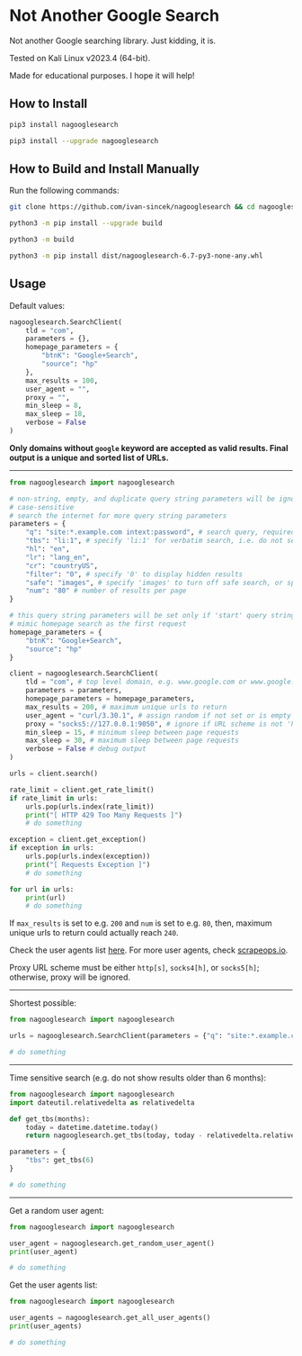 # Not Another Google Search

Not another Google searching library. Just kidding, it is.

Tested on Kali Linux v2023.4 (64-bit).

Made for educational purposes. I hope it will help!

## How to Install

```bash
pip3 install nagooglesearch

pip3 install --upgrade nagooglesearch
```

## How to Build and Install Manually

Run the following commands:

```bash
git clone https://github.com/ivan-sincek/nagooglesearch && cd nagooglesearch

python3 -m pip install --upgrade build

python3 -m build

python3 -m pip install dist/nagooglesearch-6.7-py3-none-any.whl
```

## Usage

Default values:

```python
nagooglesearch.SearchClient(
	tld = "com",
	parameters = {},
	homepage_parameters = {
		"btnK": "Google+Search",
		"source": "hp"
	},
	max_results = 100,
	user_agent = "",
	proxy = "",
	min_sleep = 8,
	max_sleep = 18,
	verbose = False
)
```

**Only domains without `google` keyword are accepted as valid results. Final output is a unique and sorted list of URLs.**

---

```python
from nagooglesearch import nagooglesearch

# non-string, empty, and duplicate query string parameters will be ignored
# case-sensitive
# search the internet for more query string parameters
parameters = {
	"q": "site:*.example.com intext:password", # search query, required
	"tbs": "li:1", # specify 'li:1' for verbatim search, i.e. do not search alternate spellings, etc.
	"hl": "en",
	"lr": "lang_en",
	"cr": "countryUS",
	"filter": "0", # specify '0' to display hidden results
	"safe": "images", # specify 'images' to turn off safe search, or specify 'active' to turn on safe search
	"num": "80" # number of results per page
}

# this query string parameters will be set only if 'start' query string parameter is not set or is zero
# mimic homepage search as the first request
homepage_parameters = {
	"btnK": "Google+Search",
	"source": "hp"
}

client = nagooglesearch.SearchClient(
	tld = "com", # top level domain, e.g. www.google.com or www.google.hr
	parameters = parameters,
	homepage_parameters = homepage_parameters,
	max_results = 200, # maximum unique urls to return
	user_agent = "curl/3.30.1", # assign random if not set or is empty
	proxy = "socks5://127.0.0.1:9050", # ignore if URL scheme is not 'http[s], 'socks4[h]', or 'socks5[h]'
	min_sleep = 15, # minimum sleep between page requests
	max_sleep = 30, # maximum sleep between page requests
	verbose = False # debug output
)

urls = client.search()

rate_limit = client.get_rate_limit()
if rate_limit in urls:
	urls.pop(urls.index(rate_limit))
	print("[ HTTP 429 Too Many Requests ]")
	# do something

exception = client.get_exception()
if exception in urls:
	urls.pop(urls.index(exception))
	print("[ Requests Exception ]")
	# do something

for url in urls:
	print(url)
	# do something
```

If `max_results` is set to e.g. `200` and `num` is set to e.g. `80`, then, maximum unique urls to return could actually reach `240`.

Check the user agents list [here](https://github.com/ivan-sincek/nagooglesearch/blob/main/src/nagooglesearch/user_agents.txt). For more user agents, check [scrapeops.io](https://scrapeops.io).

Proxy URL scheme must be either `http[s]`, `socks4[h]`, or `socks5[h]`; otherwise, proxy will be ignored.

---

Shortest possible:

```python
from nagooglesearch import nagooglesearch

urls = nagooglesearch.SearchClient(parameters = {"q": "site:*.example.com intext:password"}).search()

# do something
```

---

Time sensitive search (e.g. do not show results older than 6 months):

```python
from nagooglesearch import nagooglesearch
import dateutil.relativedelta as relativedelta

def get_tbs(months):
	today = datetime.datetime.today()
	return nagooglesearch.get_tbs(today, today - relativedelta.relativedelta(months = months))

parameters = {
	"tbs": get_tbs(6)
}

# do something
```

---

Get a random user agent:

```python
from nagooglesearch import nagooglesearch

user_agent = nagooglesearch.get_random_user_agent()
print(user_agent)

# do something
```

Get the user agents list:

```python
from nagooglesearch import nagooglesearch

user_agents = nagooglesearch.get_all_user_agents()
print(user_agents)

# do something
```
